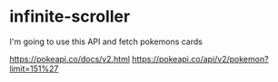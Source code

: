 # infinite-scroller
I'm going to use this API and fetch pokemons cards

https://pokeapi.co/docs/v2.html
https://pokeapi.co/api/v2/pokemon?limit=151%27

